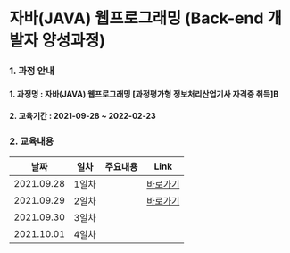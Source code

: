 # 자바(JAVA) 웹프로그래밍 (Back-end 개발자 양성과정)

### 1. 과정 안내  
#### 1. 과정명 : 자바(JAVA) 웹프로그래밍 [과정평가형 정보처리산업기사 자격증 취득]B
#### 2. 교육기간 : 2021-09-28 ~ 2022-02-23

### 2. 교육내용  
|날짜|일차|주요내용|Link|
|----|----|----|----|
|2021.09.28|1일차||[바로가기](https://github.com/yongbeomj/ezen-education/tree/main/java1/src/Day01)|
|2021.09.29|2일차||[바로가기](https://github.com/yongbeomj/ezen-education/tree/main/java1/src/Day02)|
|2021.09.30|3일차|||
|2021.10.01|4일차|||
